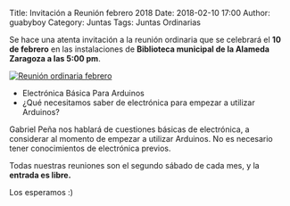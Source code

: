 Title: Invitación a Reunión febrero 2018
Date: 2018-02-10 17:00
Author:  guabyboy
Category: Juntas
Tags: Juntas Ordinarias

Se hace una atenta invitación a la reunión ordinaria que se celebrará el __10 de febrero__ en las instalaciones de __Biblioteca municipal de la Alameda Zaragoza  a las 5:00 pm__.

[![Reunión ordinaria febrero]({attach}2018-02-10-invitacion-reunion-febrero/arduino_logo.jpg)]({attach}2018-02-10-invitacion-reunion-febrero/arduino_logo.jpg)

* Electrónica Básica Para Arduinos
* ¿Qué necesitamos saber de electrónica para empezar a utilizar Arduinos?

Gabriel Peña nos hablará de cuestiones básicas de electrónica, a considerar al momento de empezar a utilizar Arduinos. 
No es necesario tener conocimientos de electrónica previos.

Todas nuestras reuniones son el segundo sábado de cada mes, y la __entrada es libre.__

Los esperamos :)
